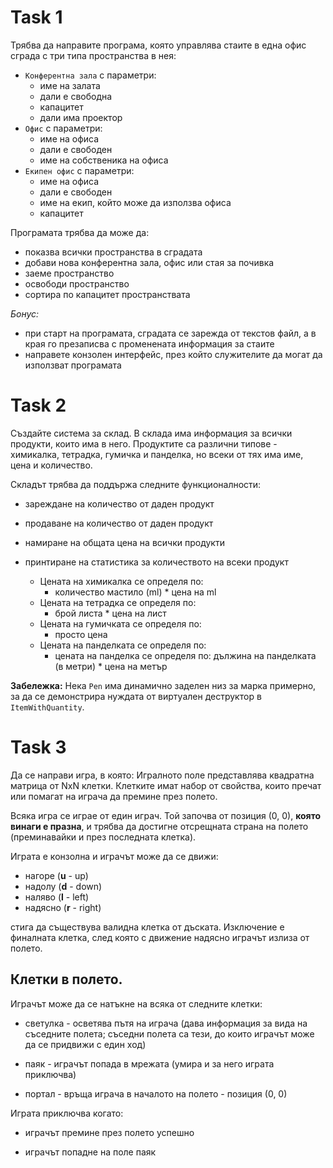 # Task 1
Трябва да направите програма, която управлява стаите в една офис сграда с три типа пространства в нея:
- `Конферентна зала` с параметри:  
    - име на залата
    - дали е свободна
    - капацитет
    - дали има проектор 
- `Офис` с параметри: 
    - име на офиса
    - дали е свободен
    - име на собственика на офиса
- `Екипен офис` с параметри: 
    - име на офиса
    - дали е свободен
    - име на екип, който може да използва офиса
    - капацитет

Програмата трябва да може да:
- показва всички пространства в сградата
- добави нова конферентна зала, офис или стая за почивка
- заеме пространство
- освободи пространство
- сортира по капацитет пространствата

_Бонус:_ 
- при старт на програмата, сградата се зарежда от текстов файл, а в края го презаписва с променената информация за стаите
- направете конзолен интерфейс, през който служителите да могат да използват програмата

# Task 2
Създайте система за склад. В склада има информация за всички продукти, които има в него. Продуктите са различни типове - химикалка, тетрадка, гумичка и панделка, но всеки от тях има име, цена и количество.          

Складът трябва да поддържа следните функционалности:
- зареждане на количество от даден продукт
- продаване на количество от даден продукт
- намиране на общата цена на всички продукти
- принтиране на статистика за количеството на всеки продукт

  - Цената на химикалка се определя по:
     - количество мастило (ml) * цена на ml
  - Цената на тетрадка се определя по: 
     - брой листа * цена на лист
  - Цената на гумичката се определя по:
     - просто цена
  - Цената на панделката се определя по:
     - цената на панделка се определя по: дължина на панделката (в метри) * цена на метър

**Забележка:** Нека `Pen` има динамично заделен низ за марка примерно, за да се демонстрира нуждата от виртуален деструктор в `ItemWithQuantity`.

# Task 3 
Да се направи игра, в която:
Игралното поле представлява квадратна матрица от NxN клетки. Клетките имат набор от свойства, които пречат или помагат на играча да премине през полето.

Всяка игра се играе от един играч. Той започва от позиция (0, 0), **която винаги е празна**, и трябва да достигне отсрещната страна на полето (преминавайки и през последната клетка).

Играта е конзолна и играчът може да се движи:
- нагоре (**u** - up)
- надолу (**d** - down)
- наляво (**l** - left)
- надясно (**r** - right)
  
стига да съществува валидна клетка от дъската. Изключение е финалната клетка, след която с движение надясно играчът излиза от полето.

## Клетки в полето.
Играчът може да се натъкне на всяка от следните клетки:
- светулка - осветява пътя на играча (дава информация за вида на съседните полета; съседни полета са тези, до които играчът може да се придвижи с един ход)

- паяк - играчът попада в мрежата (умира и за него играта приключва)

- портал - връща играча в началото на полето - позиция (0, 0)

Играта приключва когато:

- играчът премине през полето успешно

- играчът попадне на поле паяк

